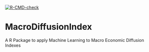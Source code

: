 <!-- badges: start -->
[![R-CMD-check](https://github.com/Rishi0812/MacroDiffusionIndex/workflows/R-CMD-check/badge.svg)](https://github.com/Rishi0812/MacroDiffusionIndex/actions)
<!-- badges: end -->

# MacroDiffusionIndex
A R Package to apply Machine Learning to Macro Economic Diffusion Indexes
